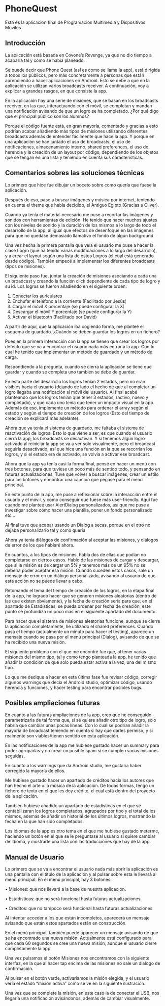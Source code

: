 # PhoneQuest
Esta es la aplicacion final de Programacion Multimedia y Dispositivos Moviles

## Introducción
La aplicación está basada en Covone’s Revenge, ya que no dio tiempo a acabarla tal y como se había planeado.

Se puede decir que Phone Quest (así es como se llama la app), está dirigida a todos los públicos, pero más concretamente a personas que están aprendiendo a hacer aplicaciones en Android. Esto se debe a que en la aplicación se utilizan varios broadcasts receiver. A continuación, voy a explicar a grandes rasgos, en que consiste la app.

En la aplicación hay una serie de misiones, que se basan en los broadcasts receiver, en las que, interactuando con el móvil, se completan y mandan una notificación avisando de que un logro se ha completado.
¿Por qué digo que el principal público son los alumnos?

Porque el código fuente está, en gran mayoría, comentado y gracias a esto podrían acabar añadiendo más tipos de misiones utilizando diferentes broadcasts además de entender fácilmente que hace la app. Y porque en una aplicación se han juntado el uso de broadcasts, el uso de notificaciones, almacenamiento interno, shared preferences, el uso de herencia y la creación de un layout por código, dependiendo de los objetos que se tengan en una lista y teniendo en cuenta sus características.

## Comentarios sobres las soluciones técnicas
Lo primero que hice fue dibujar un boceto sobre como quería que fuese la aplicación.

Después de eso, pase a buscar imágenes y música por internet, teniendo en cuenta el theme que había decidido, el Antiguo Egipto (Gracias a Oliver).

Cuando ya tenía el material necesario me puse a recortar las imágenes y sonidos con herramientas de edición. He tenido que hacer muchos ajustes con los niveles de sonido y la duración de los mismos a lo largo de todo el desarrollo de la app, al igual que efectos de desenfoque en las imágenes para que no quedase demasiado llamativo el fondo de algún background.

Una vez hecha la primera pantalla que veía el usuario me puse a hacer la clase Logro (que ha tenido varias modificaciones a lo largo del desarrollo), y a crear el layout según una lista de estos Logros (el cual está generado desde código). También empecé a implementar los diferentes broadcasts (tipos de misiones).

El siguiente paso fue, juntar la creación de misiones asociando a cada una un broadcast y creando la función click dependiente de cada tipo de logro y su id.
Los logros se fueron añadiendo en el siguiente orden:

1) Conectar los auriculares
2) Enchufar el teléfono a la corriente (Facilitado por Jesús)
3) Cargar el móvil X porcentaje (se puede configurar la X)
4) Descargar el móvil Y porcentaje (se puede configurar la Y)
5) Activar el bluetooth (Facilitado por David)

A partir de aquí, que la aplicación iba cogiendo forma, me planteé el esquema de guardado. ¿Cuándo se deben guardar los logros en un fichero?

Pues en la primera interacción con la app se tienen que crear los logros por defecto que se va a encontrar el usuario nada más entrar a la app. Con lo cual he tenido que implementar un método de guardado y un método de carga.

Respondiendo a la pregunta, cuando se cierra la aplicación se tiene que guardar y cuando se completa uno también se debe de guardar.

En esta parte del desarrollo los logros tenían 2 estados, pero no eran visibles hacia el usuario (dejando de lado el hecho de que al completar un logro llegaba una notificación al móvil del usuario). Al final acabé planteando que los logros tenían que tener 3 estados, (activo, nuevo y completado), y que cada uno tenía que tener un impacto visual en la app. Además de eso, implemente un método para ordenar el array según el estado y según el tiempo de creación de los logros (Esto del tiempo de creación se explicará más adelante).

Ahora que ya tenía el sistema de guardado, me faltaba el sistema de reactivación de logros. Esto lo que viene a ser, es que cuando el usuario cierra la app, los broadcasts se desactivan. Y si tenemos algún logro activado al reiniciar la app se va a ver solo visualmente, pero el broadcast seguiría desactivado, así que hice una función en la que se recorrían los logros, y si el estado era de activado, se volvía a activar ese broadcast.

Ahora que la app ya tenía casi la forma final, pensé en hacer un menú con tres botones, para que tuviese un poco más de sentido todo, y pensando en futuras actualizaciones. Tuve que volver a buscar imágenes, crear un estilo para los botones y encontrar una canción que pegase para el menú principal.

En este punto de la app, me puse a reflexionar sobre la interacción entre el usuario y el móvil, y como conseguir que fuese más user-friendly. Aquí fue cuando me planteé usar AlertDialog personalizados, así que me puse a investigar sobre cómo hacer una plantilla, poner un fondo personalizado etc…

Al final tuve que acabar usando un Dialog a secas, porque en el otro no dejaba personalizarlo tal y como quería.

Ahora ya tenía diálogos de confirmación al aceptar las misiones, y diálogos de error de los que hablaré ahora.

En cuantos, a los tipos de misiones, había dos de ellas que podían no completarse en ciertos casos. Hablo de las misiones de cargar y descargar, que si la misión es de cargar un 5% y tenemos más de un 95% no se debería poder aceptar esa misión. Cuando suceden estos casos, sale un mensaje de error en un diálogo personalizado, avisando al usuario de que esta acción no se puede llevar a cabo.

Retomando el tema del tiempo de creación de los logros, en la etapa final de la app, he logrado hacer que se generen misiones aleatorias (dentro de las que existen obviamente), y la fecha de creación seria para que, en el apartado de Estadísticas, se pueda ordenar por fecha de creación, este punto se profundiza un poco más en el siguiente apartado del documento.

Para hacer que el sistema de misiones aleatorias funcione, aunque se cierre la aplicación completamente, he utilizado el shared preferences. Cuando pasa el tiempo (actualmente un minuto para hacer el testing), aparece un mensaje cuando se pasa por el menú principal (Dialog), avisando de que se ha recibido una nueva misión.

El siguiente problema con el que me encontré fue que, al tener varias misiones del mismo tipo, tal y como tengo planteada la app, he tenido que añadir la condición de que solo pueda estar activa a la vez, una del mismo tipo.

Lo que me dedique a hacer en esta última fase fue revisar código, corregir algunos warnings que decía el Android studio, optimizar código, usando herencia y funciones, y hacer testing para encontrar posibles bugs.

## Posibles ampliaciones futuras
En cuanto a las futuras ampliaciones de la app, creo que he conseguido parametrizarla de tal forma que, si se quiere añadir otro tipo de logro, solo habría que cambiar unas pocas líneas. Con lo cual se podrían añadir la mayoría de broadcast teniendo en cuenta si hay que darles permiso, y si realmente son viables/tienen sentido en esta aplicación.

En las notificaciones de la app me hubiese gustado hacer un summary para poder agruparlas y no crear un posible spam si se cumplen varias misiones seguidas.

En cuanto a los warnings que da Android studio, me gustaría haber corregido la mayoría de ellos.

Me hubiese gustado hacer un apartado de créditos hacia los autores que han hecho el arte o la música de la aplicación. De todas formas, tengo un fichero de texto en el que les doy crédito, el cual está dentro del proyecto de la aplicación.

También hubiese añadido un apartado de estadísticas en el que se contabilizaran los logros completados, agrupados por tipo y el total de los mismos, además de añadir un historial de los últimos logros, mostrando la fecha en la que han sido completados.

Los idiomas de la app es otro tema en el que me hubiese gustado meterme, haciendo un botón en el que se le preguntase al usuario si quiere cambiar de idioma, y mostrarle una lista con las traducciones que hay de la app.

## Manual de Usuario
Lo primero que se va a encontrar el usuario nada más abrir la aplicación es una pantalla con el título de la aplicación y al pulsar sobre esta le llevará al menú principal.
En el menú principal, hay 3 botones:

• Misiones: que nos llevará a la base de nuestra aplicación.

• Estadísticas: que no será funcional hasta futuras actualizaciones.

• Créditos: que no tampoco será funcional hasta futuras actualizaciones.

Al intentar acceder a los que están incompletos, aparecerá un mensaje avisando que están estos apartados están en construcción.

En el menú principal, también puede aparecer un mensaje avisando de que se ha encontrado una nueva misión. Actualmente está configurado para que cada 60 segundos se cree una nueva misión, aunque el usuario cierre completamente la app.

Una vez pulsamos el botón Misiones nos encontramos con la siguiente interfaz, en la que al hacer tap encima de las misiones no sale un dialogo de confirmación.

Al pulsar en el botón verde, activaríamos la misión elegida, y el usuario vería el estado “misión activa” como se ve en la siguiente ilustración.

Una vez que se complete la misión, en este caso la de conectar el USB, nos llegaría una notificación avisándonos, además de cambiar visualmente.
